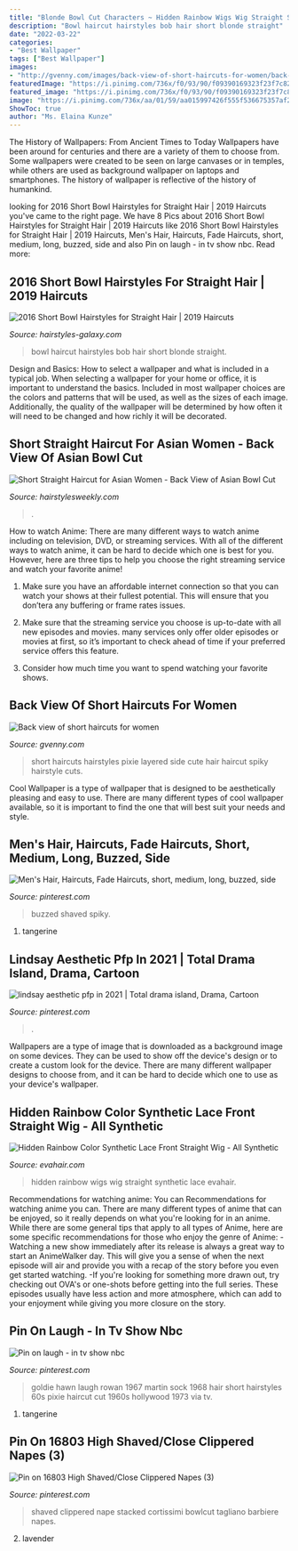```yaml
---
title: "Blonde Bowl Cut Characters ~ Hidden Rainbow Wigs Wig Straight Synthetic Lace Evahair"
description: "Bowl haircut hairstyles bob hair short blonde straight"
date: "2022-03-22"
categories:
- "Best Wallpaper"
tags: ["Best Wallpaper"]
images:
- "http://gvenny.com/images/back-view-of-short-haircuts-for-women/back-view-of-short-haircuts-for-women-16-13.jpg"
featuredImage: "https://i.pinimg.com/736x/f0/93/90/f09390169323f23f7c820b3c80a26a44.jpg"
featured_image: "https://i.pinimg.com/736x/f0/93/90/f09390169323f23f7c820b3c80a26a44.jpg"
image: "https://i.pinimg.com/736x/aa/01/59/aa015997426f555f536675357af231dc--s-hairstyles-goldie-hawn.jpg"
ShowToc: true
author: "Ms. Elaina Kunze"
---
```



The History of Wallpapers: From Ancient Times to Today
Wallpapers have been around for centuries and there are a variety of them to choose from. Some wallpapers were created to be seen on large canvases or in temples, while others are used as background wallpaper on laptops and smartphones. The history of wallpaper is reflective of the history of humankind.

	

		
looking for 2016 Short Bowl Hairstyles for Straight Hair | 2019 Haircuts you've came to the right page. We have 8 Pics about 2016 Short Bowl Hairstyles for Straight Hair | 2019 Haircuts like 2016 Short Bowl Hairstyles for Straight Hair | 2019 Haircuts, Men&#039;s Hair, Haircuts, Fade Haircuts, short, medium, long, buzzed, side and also Pin on laugh - in tv show nbc. Read more:
		
    
## 2016 Short Bowl Hairstyles For Straight Hair | 2019 Haircuts

<img loading=lazy src="http://hairstyles-galaxy.com/wp-content/uploads/2016/02/blonde-bowl-bob-haircut-2016-500x700.jpg" onerror="this.onerror=null;this.src='https://tse1.mm.bing.net/th?id=OIP._5WKLRzZt4aa2Eqm_jLfygHaKX&amp;pid=15.1';" alt="2016 Short Bowl Hairstyles for Straight Hair | 2019 Haircuts">

_Source: hairstyles-galaxy.com_

>bowl haircut hairstyles bob hair short blonde straight. 

	

Design and Basics: How to select a wallpaper and what is included in a typical job.
When selecting a wallpaper for your home or office, it is important to understand the basics. Included in most wallpaper choices are the colors and patterns that will be used, as well as the sizes of each image. Additionally, the quality of the wallpaper will be determined by how often it will need to be changed and how richly it will be decorated.

    
## Short Straight Haircut For Asian Women - Back View Of Asian Bowl Cut

<img loading=lazy src="https://hairstylesweekly.com/images/2013/01/Short-Straight-Haircut-for-Asian-Women.jpg?is-pending-load=1" onerror="this.onerror=null;this.src='https://tse2.mm.bing.net/th?id=OIP.vPVFSUZ-dV0Br3AEOhATMgHaLH&amp;pid=15.1';" alt="Short Straight Haircut for Asian Women - Back View of Asian Bowl Cut">

_Source: hairstylesweekly.com_

>. 

	

How to watch Anime: There are many different ways to watch anime including on television, DVD, or streaming services.
With all of the different ways to watch anime, it can be hard to decide which one is best for you. However, here are three tips to help you choose the right streaming service and watch your favorite anime!
1. Make sure you have an affordable internet connection so that you can watch your shows at their fullest potential. This will ensure that you don’tera any buffering or frame rates issues.

2. Make sure that the streaming service you choose is up-to-date with all new episodes and movies. many services only offer older episodes or movies at first, so it’s important to check ahead of time if your preferred service offers this feature.

3. Consider how much time you want to spend watching your favorite shows.

    
## Back View Of Short Haircuts For Women

<img loading=lazy src="http://gvenny.com/images/back-view-of-short-haircuts-for-women/back-view-of-short-haircuts-for-women-16-13.jpg" onerror="this.onerror=null;this.src='https://tse2.mm.bing.net/th?id=OIP.xNRJhAa92rvmfLRdZa-Q2gHaKZ&amp;pid=15.1';" alt="Back view of short haircuts for women">

_Source: gvenny.com_

>short haircuts hairstyles pixie layered side cute hair haircut spiky hairstyle cuts. 

	

Cool Wallpaper is a type of wallpaper that is designed to be aesthetically pleasing and easy to use. There are many different types of cool wallpaper available, so it is important to find the one that will best suit your needs and style.

    
## Men&#039;s Hair, Haircuts, Fade Haircuts, Short, Medium, Long, Buzzed, Side

<img loading=lazy src="https://i.pinimg.com/736x/f0/93/90/f09390169323f23f7c820b3c80a26a44.jpg" onerror="this.onerror=null;this.src='https://tse2.mm.bing.net/th?id=OIP.do9GCzGfUgQE7x6iJVsNjQHaJQ&amp;pid=15.1';" alt="Men&#039;s Hair, Haircuts, Fade Haircuts, short, medium, long, buzzed, side">

_Source: pinterest.com_

>buzzed shaved spiky. 

	

1. tangerine 

    
## Lindsay Aesthetic Pfp In 2021 | Total Drama Island, Drama, Cartoon

<img loading=lazy src="https://i.pinimg.com/736x/a9/a5/fc/a9a5fc316f2fec0373f12d705a84a32c.jpg" onerror="this.onerror=null;this.src='https://tse3.mm.bing.net/th?id=OIP.j2ed0JIUwyDSYHCzhHOrPgHaEK&amp;pid=15.1';" alt="lindsay aesthetic pfp in 2021 | Total drama island, Drama, Cartoon">

_Source: pinterest.com_

>. 

	

Wallpapers are a type of image that is downloaded as a background image on some devices. They can be used to show off the device's design or to create a custom look for the device. There are many different wallpaper designs to choose from, and it can be hard to decide which one to use as your device's wallpaper.

    
## Hidden Rainbow Color Synthetic Lace Front Straight Wig - All Synthetic

<img loading=lazy src="https://www.evahair.com/webapp/assets/cache/b/2/8/99a48bde67e13c1f11920ccfe3ad7812.jpg" onerror="this.onerror=null;this.src='https://tse4.mm.bing.net/th?id=OIP.2XD8735lNP-kNaYaZTw_qgHaJ3&amp;pid=15.1';" alt="Hidden Rainbow Color Synthetic Lace Front Straight Wig - All Synthetic">

_Source: evahair.com_

>hidden rainbow wigs wig straight synthetic lace evahair. 

	

Recommendations for watching anime: You can
Recommendations for watching anime you can. There are many different types of anime that can be enjoyed, so it really depends on what you're looking for in an anime. While there are some general tips that apply to all types of Anime, here are some specific recommendations for those who enjoy the genre of Anime: 
-Watching a new show immediately after its release is always a great way to start an AnimeWalker day. This will give you a sense of when the next episode will air and provide you with a recap of the story before you even get started watching. 
-If you're looking for something more drawn out, try checking out OVA's or one-shots before getting into the full series. These episodes usually have less action and more atmosphere, which can add to your enjoyment while giving you more closure on the story.

    
## Pin On Laugh - In Tv Show Nbc

<img loading=lazy src="https://i.pinimg.com/736x/aa/01/59/aa015997426f555f536675357af231dc--s-hairstyles-goldie-hawn.jpg" onerror="this.onerror=null;this.src='https://tse1.mm.bing.net/th?id=OIP.dUDFqVE14Njkkm_4dG3DSAHaJ5&amp;pid=15.1';" alt="Pin on laugh - in tv show nbc">

_Source: pinterest.com_

>goldie hawn laugh rowan 1967 martin sock 1968 hair short hairstyles 60s pixie haircut cut 1960s hollywood 1973 via tv. 

	

1. tangerine 

    
## Pin On 16803 High Shaved/Close Clippered Napes (3)

<img loading=lazy src="https://i.pinimg.com/736x/90/92/ca/9092cad8f72f09bc7a6e4ab16587a4c7.jpg" onerror="this.onerror=null;this.src='https://tse2.mm.bing.net/th?id=OIP.qOYBb5BAL4vh9zIMQc-toAHaJ3&amp;pid=15.1';" alt="Pin on 16803 High Shaved/Close Clippered Napes (3)">

_Source: pinterest.com_

>shaved clippered nape stacked cortissimi bowlcut tagliano barbiere napes. 

	

2. lavender 

